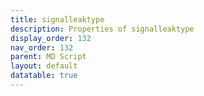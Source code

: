 ```yaml
---
title: signalleaktype
description: Properties of signalleaktype
display_order: 132
nav_order: 132
parent: MD Script
layout: default
datatable: true
---
```



